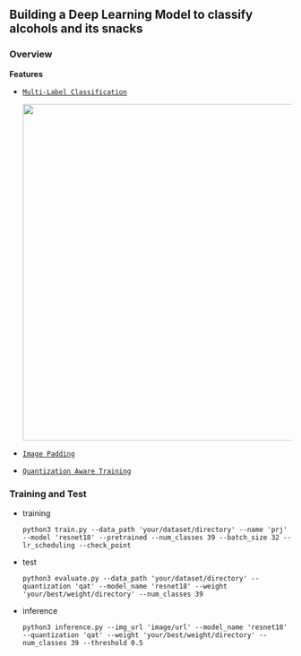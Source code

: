 ## Building a Deep Learning Model to classify alcohols and its snacks  

### Overview
**Features**
- [`Multi-Label Classification`](https://github.com/project-sulsul/SulSul-AI/blob/56bc18e75e52dcc455a434269ed7544db6551206/train.py#L142)

    <img src = "https://i.ytimg.com/vi/Epx2V3Kd3dE/maxresdefault.jpg" width=600>

- [`Image Padding`](https://github.com/project-sulsul/SulSul-AI/blob/56bc18e75e52dcc455a434269ed7544db6551206/utils/dataset.py#L46)
- [`Quantization Aware Training`](https://github.com/project-sulsul/SulSul-AI/blob/56bc18e75e52dcc455a434269ed7544db6551206/quantization/quantize.py#L18)

### Training and Test
- training
    ```
    python3 train.py --data_path 'your/dataset/directory' --name 'prj' --model 'resnet18' --pretrained --num_classes 39 --batch_size 32 --lr_scheduling --check_point
    ```

- test
    ```
    python3 evaluate.py --data_path 'your/dataset/directory' --quantization 'qat' --model_name 'resnet18' --weight 'your/best/weight/directory' --num_classes 39
    ```
- inference
    ```
    python3 inference.py --img_url 'image/url' --model_name 'resnet18' --quantization 'qat' --weight 'your/best/weight/directory' --num_classes 39 --threshold 0.5
    ```